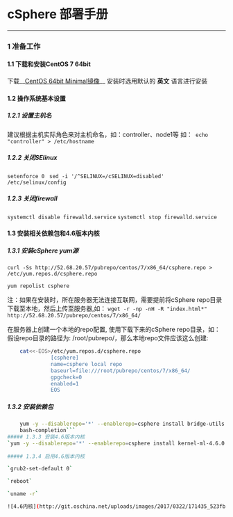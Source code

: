 # cSphere 部署手册 
******************************************************************

### 1 准备工作
 
#### 1.1 下载和安装CentOS 7 64bit

下载__[CentOS 64bit Minimal镜像](http://mirrors.aliyun.com/centos/7/isos/x86_64/CentOS-7-x86_64-Minimal-1611.iso)__  安装时选用默认的 __英文__ 语言进行安装
#### 1.2 操作系统基本设置
 
##### 1.2.1 设置主机名
  建议根据主机实际角色来对主机命名，如：controller、node1等
  如：``` echo "controller" > /etc/hostname```
##### 1.2.2 关闭SElinux
    
  ```setenforce 0 ``` 
  ``` sed -i '/^SELINUX=/cSELINUX=disabled' /etc/selinux/config ```
      
##### 1.2.3 关闭firewall
``` systemctl disable firewalld.service ```
``` systemctl stop firewalld.service ```
#### 1.3 安装相关依赖包和4.6版本内核
    
##### 1.3.1 安装cSphere yum源
``` curl -Ss http://52.68.20.57/pubrepo/centos/7/x86_64/csphere.repo > /etc/yum.repos.d/csphere.repo ```

``` yum repolist csphere ```
           
注：如果在安装时，所在服务器无法连接互联网，需要提前将cSphere repo目录下载至本地，然后上传至服务器,如： 
``` wget -r -np -nH -R "index.html*" http://52.68.20.57/pubrepo/centos/7/x86_64/ ```

在服务器上创建一个本地的repo配置, 使用下载下来的cSphere repo目录，如：假设repo目录的路径为: /root/pubrepo/，那么本地repo文件应该这么创建:

```bash 
    cat<<-EOS>/etc/yum.repos.d/csphere.repo 
              [csphere]
              name=csphere local repo
              baseurl=file:///root/pubrepo/centos/7/x86_64/
              gpgcheck=0
              enabled=1
              EOS
```
##### 1.3.2 安装依赖包
```bash
    yum -y --disablerepo='*' --enablerepo=csphere install bridge-utils net-tools psmisc subversion git fuse ntp rng-tools\         
    bash-completion```
##### 1.3.3 安装4.6版本内核
`yum -y --disablerepo='*' --enablerepo=csphere install kernel-ml-4.6.0 iproute`
         
##### 1.3.4 启用4.6版本内核

`grub2-set-default 0`

`reboot`

`uname -r`

![4.6内核](http://git.oschina.net/uploads/images/2017/0322/171435_523fbbcd_934281.png "4.6内核")

  
               